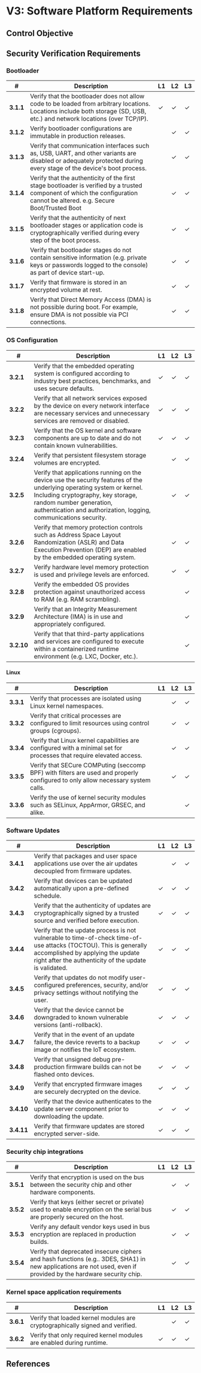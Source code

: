 # V3: Software Platform Requirements

## Control Objective

## Security Verification Requirements

### Bootloader

| # | Description | L1 | L2 | L3 |
| --  | ---------------------- | - | - | - |
| **3.1.1** | Verify that the bootloader does not allow code to be loaded from arbitrary locations. Locations include both storage (SD, USB, etc.) and network locations (over TCP/IP). | ✓ | ✓ | ✓ |
| **3.1.2** | Verify bootloader configurations are immutable in production releases. | | ✓ | ✓ |
| **3.1.3** | Verify that communication interfaces such as, USB, UART, and other variants are disabled or adequately protected during every stage of the device's boot process. | | ✓ | ✓ |
| **3.1.4** | Verify that the authenticity of the first stage bootloader is verified by a trusted component of which the configuration cannot be altered. e.g. Secure Boot/Trusted Boot | | ✓ | ✓ |
| **3.1.5** | Verify that the authenticity of next bootloader stages or application code is cryptographically verified during every step of the boot process. | | ✓ | ✓ |
| **3.1.6** | Verify that bootloader stages do not contain sensitive information (e.g. private keys or passwords logged to the console) as part of device start-up.  | | ✓ | ✓ |
| **3.1.7** | Verify that firmware is stored in an encrypted volume at rest. | | ✓ | ✓ |
| **3.1.8** | Verify that Direct Memory Access (DMA) is not possible during boot. For example, ensure DMA is not possible via PCI connections. | | ✓ | ✓ |


### OS Configuration

| # | Description | L1 | L2 | L3 |
| --  | ---------------------- | - | - | - |
| **3.2.1** | Verify that the embedded operating system is configured according to industry best practices, benchmarks, and uses secure defaults. | ✓ | ✓ | ✓ |
| **3.2.2** | Verify that all network services exposed by the device on every network interface are necessary services and unnecessary services are removed or disabled. | ✓ | ✓ | ✓ |
| **3.2.3** | Verify that the OS kernel and software components are up to date and do not contain known vulnerabilities. | ✓ | ✓ | ✓ |
| **3.2.4** | Verify that persistent filesystem storage volumes are encrypted. | | ✓ | ✓ |
| **3.2.5** | Verify that applications running on the device use the security features of the underlying operating system or kernel. Including cryptography, key storage, random number generation, authentication and authorization, logging, communications security. | | ✓ | ✓ |
| **3.2.6** | Verify that memory protection controls such as Address Space Layout Randomization (ASLR) and Data Execution Prevention (DEP) are enabled by the embedded operating system. | | ✓ | ✓ |
| **3.2.7** | Verify hardware level memory protection is used and privilege levels are enforced. | | ✓ | ✓ |
| **3.2.8** | Verify the embedded OS provides protection against unauthorized access to RAM (e.g. RAM scrambling). | | | ✓ |
| **3.2.9** | Verify that an Integrity Measurement Architecture (IMA) is in use and appropriately configured. | | | ✓ |
| **3.2.10** | Verify that that third-party applications and services are configured to execute within a containerized runtime environment (e.g. LXC, Docker, etc.). | | | ✓ |

#### Linux

| # | Description | L1 | L2 | L3 |
| --  | ---------------------- | - | - | - |
| **3.3.1** | Verify that processes are isolated using Linux kernel namespaces. | | ✓ | ✓ |
| **3.3.2** | Verify that critical processes are configured to limit resources using control groups (cgroups). | | ✓ | ✓ |
| **3.3.4** | Verify that Linux kernel capabilities are configured with a minimal set for processes that require elevated access. | | ✓ | ✓ |
| **3.3.5** | Verify that SECure COMPuting  (seccomp BPF) with filters are used and properly configured to only allow necessary system calls. | | ✓ | ✓ |
| **3.3.6** | Verify the use of kernel security modules such as SELinux, AppArmor, GRSEC, and alike. | | | ✓ |

### Software Updates

| # | Description | L1 | L2 | L3 |
| --  | ---------------------- | - | - | - |
| **3.4.1** | Verify that packages and user space applications use over the air updates decoupled from firmware updates. | | ✓ | ✓ |
|**3.4.2**| Verify that devices can be updated automatically upon a pre-defined schedule. | ✓ | ✓ | ✓ |
|**3.4.3**| Verify that the authenticity of updates are cryptographically signed by a trusted source and verified before execution. | ✓ | ✓ | ✓ |
|**3.4.4**| Verify that the update process is not vulnerable to time-of-check time-of-use attacks (TOCTOU). This is generally accomplished by applying the update right after the authenticity of the update is validated.  | ✓ | ✓ | ✓ |
|**3.4.5**| Verify that updates do not modify user-configured preferences, security, and/or privacy settings without notifying the user.  | ✓ | ✓ | ✓ |
|**3.4.6**| Verify that the device cannot be downgraded to known vulnerable versions (anti-rollback). | ✓ | ✓ | ✓ |
|**3.4.7**| Verify that in the event of an update failure, the device reverts to a backup image or notifies the IoT ecosystem. | ✓ | ✓ | ✓ |
|**3.4.8**| Verify that unsigned debug pre-production firmware builds can not be flashed onto devices. | ✓ | ✓ | ✓ |
|**3.4.9**| Verify that encrypted firmware images are securely decrypted on the device. | ✓ | ✓ | ✓ |
|**3.4.10**| Verify that the device authenticates to the  update server component prior to downloading the update.| ✓ | ✓ | ✓ |
|**3.4.11**| Verify that firmware updates are stored encrypted server-side. | ✓ | ✓ | ✓ |

### Security chip integrations

| # | Description | L1 | L2 | L3 |
| --  | ---------------------- | - | - | - |
| **3.5.1** | Verify that encryption is used on the bus between the security chip and other hardware components. | | ✓ | ✓ |
| **3.5.2** | Verify that keys (either secret or private) used to enable encryption on the serial bus are properly secured on the host.| | ✓ | ✓ |
| **3.5.3** | Verify any default vendor keys used in bus encryption are replaced in production builds. | | ✓ | ✓ |
| **3.5.4** | Verify that deprecated insecure ciphers and hash functions (e.g.. 3DES, SHA1) in new applications are not used, even if provided by the hardware security chip. | | ✓ | ✓ |

### Kernel space application requirements

| # | Description | L1 | L2 | L3 |
| --  | ---------------------- | - | - | - |
| **3.6.1** | Verify that loaded kernel modules are cryptographically signed and verified. | | ✓ | ✓ |
| **3.6.2** | Verify that only required kernel modules are enabled during runtime. | ✓ | ✓ | ✓ |

## References
